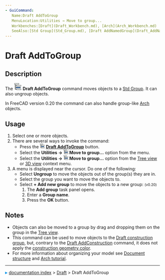 ```yaml
---
- GuiCommand:
   Name:Draft AddToGroup
   MenuLocation:Utilities → Move to group...
   Workbenches:[Draft](Draft_Workbench.md), [Arch](Arch_Workbench.md)
   SeeAlso:[Std Group](Std_Group.md), [Draft AddNamedGroup](Draft_AddNamedGroup.md), [Draft AddConstruction](Draft_AddConstruction.md), [Draft AutoGroup](Draft_AutoGroup.md)
---
```


# Draft AddToGroup

## Description

The <img alt="" src=images/Draft_AddToGroup.svg  style="width:24px;"> **Draft AddToGroup** command moves objects to a [Std Group](Std_Group.md). It can also ungroup objects.

In FreeCAD version 0.20 the command can also handle group-like [Arch](Arch_Workbench.md) objects.

## Usage

1.  Select one or more objects.
2.  There are several ways to invoke the command:
    -   Press the **<img src="images/Draft_AddToGroup.svg" width=16px> [Draft AddToGroup](Draft_AddToGroup.md)** button.
    -   Select the **Utilities → <img src="images/Draft_AddToGroup.svg" width=16px> Move to group...** option from the menu.
    -   Select the **Utilities → <img src="images/Draft_AddToGroup.svg" width=16px> Move to group...** option from the [Tree view](Tree_view.md) or [3D view](3D_view.md) context menu.
3.  A menu is displayed near the cursor. Do one of the following:
    -   Select **Ungroup** to move the objects out of the group(s) they are in.
    -   Select the group you want to move the objects to.
    -   Select **+ Add new group** to move the objects to a new group: <small>(v0.20)</small> 
        1.  The **Add group** task panel opens.
        2.  Enter a **Group name**.
        3.  Press the **OK** button.

## Notes

-   Objects can also be moved to a group by drag and dropping them on the group in the [Tree view](Tree_view.md).
-   This command can be used to move objects to the [Draft construction group](Draft_ToggleConstructionMode.md), but, contrary to the [Draft AddConstruction](Draft_AddConstruction.md) command, it does not apply the [construction geometry color](Draft_ToggleConstructionMode#Preferences.md).
-   For more information about organizing your model see [Document structure](Document_structure.md) and [Arch tutorial](Arch_tutorial#Organizing_your_model.md).



---
![](images/Right_arrow.png) [documentation index](../README.md) > [Draft](Draft_Workbench.md) > Draft AddToGroup
